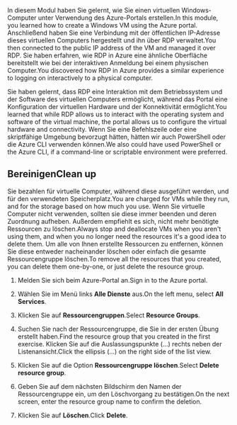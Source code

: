 <span data-ttu-id="59b5b-101">In diesem Modul haben Sie gelernt, wie Sie einen virtuellen Windows-Computer unter Verwendung des Azure-Portals erstellen.</span><span class="sxs-lookup"><span data-stu-id="59b5b-101">In this module, you learned how to create a Windows VM using the Azure portal.</span></span> <span data-ttu-id="59b5b-102">Anschließend haben Sie eine Verbindung mit der öffentlichen IP-Adresse dieses virtuellen Computers hergestellt und ihn über RDP verwaltet.</span><span class="sxs-lookup"><span data-stu-id="59b5b-102">You then connected to the public IP address of the VM and managed it over RDP.</span></span> <span data-ttu-id="59b5b-103">Sie haben erfahren, wie RDP in Azure eine ähnliche Oberfläche bereitstellt wie bei der interaktiven Anmeldung bei einem physischen Computer.</span><span class="sxs-lookup"><span data-stu-id="59b5b-103">You discovered how RDP in Azure provides a similar experience to logging on interactively to a physical computer.</span></span>

<span data-ttu-id="59b5b-104">Sie haben gelernt, dass RDP eine Interaktion mit dem Betriebssystem und der Software des virtuellen Computers ermöglicht, während das Portal eine Konfiguration der virtuellen Hardware und der Konnektivität ermöglicht.</span><span class="sxs-lookup"><span data-stu-id="59b5b-104">You learned that while RDP allows us to interact with the operating system and software of the virtual machine, the portal allows us to configure the virtual hardware and connectivity.</span></span> <span data-ttu-id="59b5b-105">Wenn Sie eine Befehlszeile oder eine skriptfähige Umgebung bevorzugt hätten, hätten wir auch PowerShell oder die Azure CLI verwenden können.</span><span class="sxs-lookup"><span data-stu-id="59b5b-105">We also could have used PowerShell or the Azure CLI, if a command-line or scriptable environment were preferred.</span></span>

## <a name="clean-up"></a><span data-ttu-id="59b5b-106">Bereinigen</span><span class="sxs-lookup"><span data-stu-id="59b5b-106">Clean up</span></span>
<!---TODO: Update for sandbox?--->

<span data-ttu-id="59b5b-107">Sie bezahlen für virtuelle Computer, während diese ausgeführt werden, und für den verwendeten Speicherplatz.</span><span class="sxs-lookup"><span data-stu-id="59b5b-107">You are charged for VMs while they run, and for the storage based on how much you use.</span></span> <span data-ttu-id="59b5b-108">Wenn Sie virtuelle Computer nicht verwenden, sollten sie diese immer beenden und deren Zuordnung aufheben. Außerdem empfiehlt es sich, nicht mehr benötigte Ressourcen zu löschen.</span><span class="sxs-lookup"><span data-stu-id="59b5b-108">Always stop and deallocate VMs when you aren't using them, and when you no longer need the resources it's a good idea to delete them.</span></span> <span data-ttu-id="59b5b-109">Um alle von Ihnen erstellte Ressourcen zu entfernen, können Sie diese entweder nacheinander löschen oder einfach die gesamte Ressourcengruppe löschen.</span><span class="sxs-lookup"><span data-stu-id="59b5b-109">To remove all the resources that you created, you can delete them one-by-one, or just delete the resource group.</span></span>

1. <span data-ttu-id="59b5b-110">Melden Sie sich beim Azure-Portal an.</span><span class="sxs-lookup"><span data-stu-id="59b5b-110">Sign in to the Azure portal.</span></span>

1. <span data-ttu-id="59b5b-111">Wählen Sie im Menü links **Alle Dienste** aus.</span><span class="sxs-lookup"><span data-stu-id="59b5b-111">On the left menu, select **All Services**.</span></span>

1. <span data-ttu-id="59b5b-112">Klicken Sie auf **Ressourcengruppen**.</span><span class="sxs-lookup"><span data-stu-id="59b5b-112">Select **Resource Groups**.</span></span>

1. <span data-ttu-id="59b5b-113">Suchen Sie nach der Ressourcengruppe, die Sie in der ersten Übung erstellt haben.</span><span class="sxs-lookup"><span data-stu-id="59b5b-113">Find the resource group that you created in the first exercise.</span></span> <span data-ttu-id="59b5b-114">Klicken Sie auf die Auslassungspunkte (...) rechts neben der Listenansicht.</span><span class="sxs-lookup"><span data-stu-id="59b5b-114">Click the ellipsis (...) on the right side of the list view.</span></span>

1. <span data-ttu-id="59b5b-115">Klicken Sie auf die Option **Ressourcengruppe löschen**.</span><span class="sxs-lookup"><span data-stu-id="59b5b-115">Select **Delete resource group**.</span></span>

1. <span data-ttu-id="59b5b-116">Geben Sie auf dem nächsten Bildschirm den Namen der Ressourcengruppe ein, um den Löschvorgang zu bestätigen.</span><span class="sxs-lookup"><span data-stu-id="59b5b-116">On the next screen, enter the resource group name to confirm the deletion.</span></span>

1. <span data-ttu-id="59b5b-117">Klicken Sie auf **Löschen**.</span><span class="sxs-lookup"><span data-stu-id="59b5b-117">Click **Delete**.</span></span>
